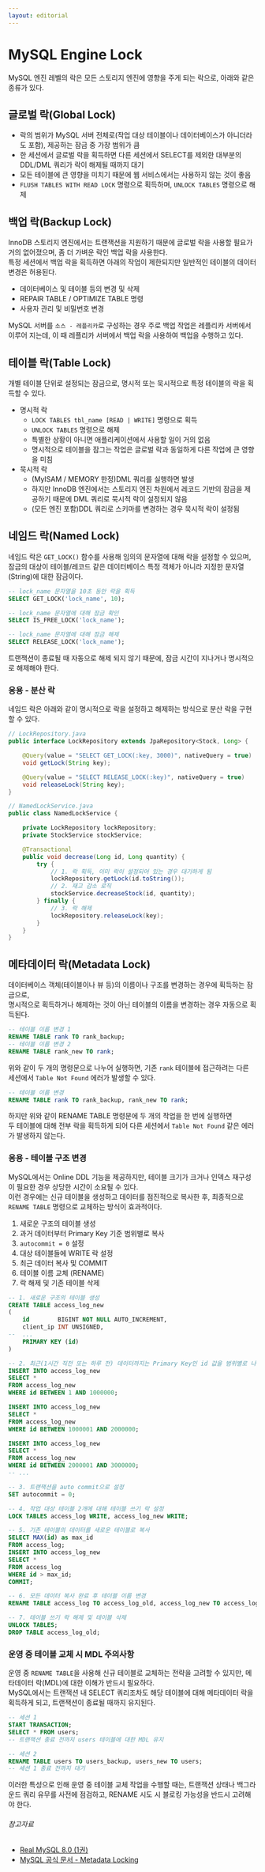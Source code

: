 ```yaml
---
layout: editorial
---
```


# MySQL Engine Lock

MySQL 엔진 레벨의 락은 모든 스토리지 엔진에 영향을 주게 되는 락으로, 아래와 같은 종류가 있다.

## 글로벌 락(Global Lock)

- 락의 범위가 MySQL 서버 전체로(작업 대상 테이블이나 데이터베이스가 아니더라도 포함), 제공하는 잠금 중 가장 범위가 큼
- 한 세션에서 글로벌 락을 획득하면 다른 세션에서 SELECT를 제외한 대부분의 DDL/DML 쿼리가 락이 해제될 때까지 대기
- 모든 테이블에 큰 영향을 미치기 때문에 웹 서비스에서는 사용하지 않는 것이 좋음
- `FLUSH TABLES WITH READ LOCK` 명령으로 획득하며, `UNLOCK TABLES` 명령으로 해제

## 백업 락(Backup Lock)

InnoDB 스토리지 엔진에서는 트랜잭션을 지원하기 때문에 글로벌 락을 사용할 필요가 거의 없어졌으며, 좀 더 가벼운 락인 백업 락을 사용한다.  
특정 세션에서 백업 락을 획득하면 아래의 작업이 제한되지만 일반적인 테이블의 데이터 변경은 허용된다.

- 데이터베이스 및 테이블 등의 변경 및 삭제
- REPAIR TABLE / OPTIMIZE TABLE 명령
- 사용자 관리 및 비밀번호 변경

MySQL 서버를 `소스 - 레플리카`로 구성하는 경우 주로 백업 작업은 레플리카 서버에서 이루어 지는데, 이 때 레플리카 서버에서 백업 락을 사용하여 백업을 수행하고 있다.

## 테이블 락(Table Lock)

개별 테이블 단위로 설정되는 잠금으로, 명시적 또는 묵시적으로 특정 테이블의 락을 획득할 수 있다.

- 명시적 락
    - `LOCK TABLES tbl_name [READ | WRITE]` 명령으로 획득
    - `UNLOCK TABLES` 명령으로 해제
    - 특별한 상황이 아니면 애플리케이션에서 사용할 일이 거의 없음
    - 명시적으로 테이블을 잠그는 작업은 글로벌 락과 동일하게 다른 작업에 큰 영향을 미침
- 묵시적 락
    - (MyISAM / MEMORY 한정)DML 쿼리를 실행하면 발생
    - 하지만 InnoDB 엔진에서는 스토리지 엔진 차원에서 레코드 기반의 잠금을 제공하기 때문에 DML 쿼리로 묵시적 락이 설정되지 않음
    - (모든 엔진 포함)DDL 쿼리로 스키마를 변경하는 경우 묵시적 락이 설정됨

## 네임드 락(Named Lock)

네임드 락은 `GET_LOCK()` 함수를 사용해 임의의 문자열에 대해 락을 설정할 수 있으며,  
잠금의 대상이 테이블/레코드 같은 데이터베이스 특정 객체가 아니라 지정한 문자열(String)에 대한 잠금이다.

```sql
-- lock_name 문자열을 10초 동안 락을 획득
SELECT GET_LOCK('lock_name', 10);

-- lock_name 문자열에 대해 잠금 확인
SELECT IS_FREE_LOCK('lock_name');

-- lock_name 문자열에 대해 잠금 해제
SELECT RELEASE_LOCK('lock_name');
```

트랜잭션이 종료될 때 자동으로 해제 되지 않기 때문에, 잠금 시간이 지나거나 명시적으로 해제해야 한다.

### 응용 - 분산 락

네임드 락은 아래와 같이 명시적으로 락을 설정하고 해제하는 방식으로 분산 락을 구현할 수 있다.

```java
// LockRepository.java
public interface LockRepository extends JpaRepository<Stock, Long> {

    @Query(value = "SELECT GET_LOCK(:key, 3000)", nativeQuery = true)
    void getLock(String key);

    @Query(value = "SELECT RELEASE_LOCK(:key)", nativeQuery = true)
    void releaseLock(String key);
}

// NamedLockService.java
public class NamedLockService {

    private LockRepository lockRepository;
    private StockService stockService;

    @Transactional
    public void decrease(Long id, Long quantity) {
        try {
            // 1. 락 획득, 이미 락이 설정되어 있는 경우 대기하게 됨
            lockRepository.getLock(id.toString());
            // 2. 재고 감소 로직
            stockService.decreaseStock(id, quantity);
        } finally {
            // 3. 락 해제
            lockRepository.releaseLock(key);
        }
    }
}
```

## 메타데이터 락(Metadata Lock)

데이터베이스 객체(테이블이나 뷰 등)의 이름이나 구조를 변경하는 경우에 획득하는 잠금으로,  
명시적으로 획득하거나 해제하는 것이 아닌 테이블의 이름을 변경하는 경우 자동으로 획득된다.

```sql
-- 테이블 이름 변경 1
RENAME TABLE rank TO rank_backup;
-- 테이블 이름 변경 2
RENAME TABLE rank_new TO rank;
```

위와 같이 두 개의 명령문으로 나누어 실행하면, 기존 `rank` 테이블에 접근하려는 다른 세션에서 `Table Not Found` 에러가 발생할 수 있다.

```sql
-- 테이블 이름 변경
RENAME TABLE rank TO rank_backup, rank_new TO rank;
```

하지만 위와 같이 RENAME TABLE 명령문에 두 개의 작업을 한 번에 실행하면  
두 테이블에 대해 전부 락을 획득하게 되어 다른 세션에서 `Table Not Found` 같은 에러가 발생하지 않는다.

### 응용 - 테이블 구조 변경

MySQL에서는 Online DDL 기능을 제공하지만, 테이블 크기가 크거나 인덱스 재구성이 필요한 경우 상당한 시간이 소요될 수 있다.  
이런 경우에는 신규 테이블을 생성하고 데이터를 점진적으로 복사한 후, 최종적으로 `RENAME TABLE` 명령으로 교체하는 방식이 효과적이다.

1. 새로운 구조의 테이블 생성
2. 과거 데이터부터 Primary Key 기준 범위별로 복사
3. `autocommit = 0` 설정
4. 대상 테이블들에 WRITE 락 설정
5. 최근 데이터 복사 및 COMMIT
6. 테이블 이름 교체 (RENAME)
7. 락 해제 및 기존 테이블 삭제

```sql
-- 1. 새로운 구조의 테이블 생성
CREATE TABLE access_log_new
(
    id        BIGINT NOT NULL AUTO_INCREMENT,
    client_ip INT UNSIGNED,
--  ...
    PRIMARY KEY (id)
)

-- 2. 최근(1시간 직전 또는 하루 전) 데이터까지는 Primary Key인 id 값을 범위별로 나눠서 복사
INSERT INTO access_log_new
SELECT *
FROM access_log_new
WHERE id BETWEEN 1 AND 1000000;

INSERT INTO access_log_new
SELECT *
FROM access_log_new
WHERE id BETWEEN 1000001 AND 2000000;

INSERT INTO access_log_new
SELECT *
FROM access_log_new
WHERE id BETWEEN 2000001 AND 3000000;
-- ...

-- 3. 트랜잭션을 auto commit으로 설정
SET autocommit = 0;

-- 4. 작업 대상 테이블 2개에 대해 테이블 쓰기 락 설정
LOCK TABLES access_log WRITE, access_log_new WRITE;

-- 5. 기존 테이블의 데이터를 새로운 테이블로 복사
SELECT MAX(id) as max_id
FROM access_log;
INSERT INTO access_log_new
SELECT *
FROM access_log
WHERE id > max_id;
COMMIT;

-- 6. 모든 데이터 복사 완료 후 테이블 이름 변경
RENAME TABLE access_log TO access_log_old, access_log_new TO access_log;

-- 7. 테이블 쓰기 락 해제 및 테이블 삭제
UNLOCK TABLES;
DROP TABLE access_log_old;
```

### 운영 중 테이블 교체 시 MDL 주의사항

운영 중 `RENAME TABLE`을 사용해 신규 테이블로 교체하는 전략을 고려할 수 있지만, 메타데이터 락(MDL)에 대한 이해가 반드시 필요하다.  
MySQL에서는 트랜잭션 내 SELECT 쿼리조차도 해당 테이블에 대해 메타데이터 락을 획득하게 되고, 트랜잭션이 종료될 때까지 유지된다.

```sql
-- 세션 1
START TRANSACTION;
SELECT * FROM users;
-- 트랜잭션 종료 전까지 users 테이블에 대한 MDL 유지

-- 세션 2
RENAME TABLE users TO users_backup, users_new TO users;
-- 세션 1 종료 전까지 대기
```

이러한 특성으로 인해 운영 중 테이블 교체 작업을 수행할 때는, 트랜잭션 상태나 백그라운드 쿼리 유무를 사전에 점검하고, RENAME 시도 시 블로킹 가능성을 반드시 고려해야 한다.

###### 참고자료

- [Real MySQL 8.0 (1권)](https://kobic.net/book/bookInfo/view.do?isbn=9791158392703)
- [MySQL 공식 문서 - Metadata Locking](https://dev.mysql.com/doc/refman/8.0/en/metadata-locking.html)
